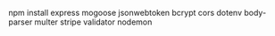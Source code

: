 npm install express mogoose jsonwebtoken bcrypt cors dotenv body-parser 
multer stripe validator nodemon